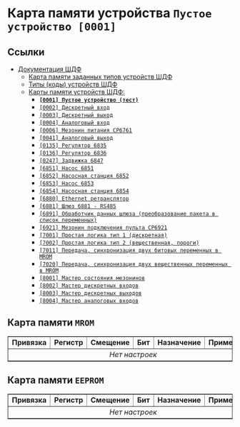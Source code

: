 # Карта памяти устройства `Пустое устройство [0001]`

## Ссылки

- [Документация ШДФ](/shdf/)
  - [Карта памяти заданных типов устройств ШДФ](/shdf/devices-map.md)
  - [Типы (коды) устройств ШДФ](/shdf/device-types.md)
  - [Карты памяти устройств ШДФ:](/shdf/maps/)
    - [**`[0001] Пустое устройство (тест)`**](/shdf/maps/[0001]%20empty.md)
    - [`[0002] Дискретный вход`](/shdf/maps/[0002]%20di.md)
    - [`[0003] Дискретный выход`](/shdf/maps/[0003]%20do.md)
    - [`[0004] Аналоговый вход`](/shdf/maps/[0004]%20ai.md)
    - [`[0006] Мезонин питания СР6761`](/shdf/maps/[0006]%20pu.md)
    - [`[0041] Аналоговый выход`](/shdf/maps/[0041]%20ao.md)
    - [`[0135] Регулятор 6835`](/shdf/maps/[0135]%20reg.md)
    - [`[0136] Регулятор 6836`](/shdf/maps/[0136]%20reg.md)
    - [`[0247] Задвижка 6847`](/shdf/maps/[0247]%20valve.md)
    - [`[6851] Насос 6851`](/shdf/maps/[6851]%20pump.md)
    - [`[6852] Насосная станция 6852`](/shdf/maps/[6852]%20ps.md)
    - [`[6853] Насос 6853`](/shdf/maps/pump%20[6853]%20.md)
    - [`[6854] Насосная станция 6854`](/shdf/maps/[6854]%20ps.md)
    - [`[6880] Ethernet ретранслятор`](/shdf/maps/[6880]%20ethernet.md)
    - [`[6881] Шлюз 6881 - RS485`](/shdf/maps/[6881]%20gate.md)
    - [`[6891] Обработчик данных шлюза (преобразование пакета в список переменных)`](/shdf/maps/[6891]%20gate.md)
    - [`[6921] Мезонин подключения пульта СР6921`](/shdf/maps/[6921]%20rc.md)
    - [`[7001] Простая логика тип 1 (дискретная)`](/shdf/maps/[7001]%20logic.md)
    - [`[7002] Простая логика тип 2 (вещественная, пороги)`](/shdf/maps/[7002]%20logic.md)
    - [`[7011] Передача, синхронизация двух битовых переменных в MROM`](/shdf/maps/[7011]%20sync.md)
    - [`[7020] Передача, синхронизация двух вещественных переменных в MROM`](/shdf/maps/[7020]%20sync.md)
    - [`[8001] Мастер состояния мезонинов`](/shdf/maps/[80001]%20mezo%20master.md)
    - [`[8002] Мастер дискретных входов`](/shdf/maps/[8002]%20mdi.md)
    - [`[8003] Мастер дискретных выходов`](/shdf/maps/[8003]%20mdo.md)
    - [`[8004] Мастер аналоговых входов`](/shdf/maps/[8004]%20mai.md)

## Карта памяти `MROM`

<table summary="Карта памяти `MROM`" border="1">
    <tbody valign="center" align="center">
        <tr>
            <td><strong>Привязка</strong></td>
            <td><strong>Регистр</strong></td>
            <td><strong>Смещение</strong></td>
            <td><strong>Бит</strong></td>
            <td align="left"><strong>Назначение</strong></td>
            <td align="left"><strong>Примечание</strong></td>
        </tr>
        <tr>
          <td colspan="6"><i>Нет настроек</i></td>
        </tr>
    </tbody>
</table>

## Карта памяти `EEPROM`

<table summary="Карта памяти `EEPROM`" border="1">
    <tbody valign="center" align="center">
        <tr>
            <td><strong>Привязка</strong></td>
            <td><strong>Регистр</strong></td>
            <td><strong>Смещение</strong></td>
            <td><strong>Бит</strong></td>
            <td align="left"><strong>Назначение</strong></td>
            <td align="left"><strong>Примечание</strong></td>
        </tr>
        <tr>
          <td colspan="6"><i>Нет настроек</i></td>
        </tr>
    </tbody>
</table>
